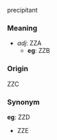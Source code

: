 precipitant
### Meaning
+ _adj_: ZZA
    + __eg__: ZZB

### Origin

ZZC

### Synonym

__eg__: ZZD

+ ZZE


